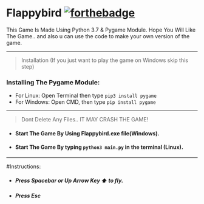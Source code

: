 # Flappybird          [![forthebadge](https://forthebadge.com/images/badges/made-with-python.svg)](https://forthebadge.com)
This Game Is Made Using Python 3.7 & Pygame Module.
Hope You Will Like The Game.. and also u can use the code to make your own version of the game.

---
>Installation (If you just want to play the game on Windows skip this step)
### Installing The Pygame Module:
* For Linux: Open Terminal then type ```pip3 install pygame```
* For Windows: Open CMD, then type ```pip install pygame```
---
>Dont Delete Any Files.. IT MAY CRASH THE GAME!

* #### Start The Game By Using Flappybird.exe file(Windows).
* #### Start The Game By typing ```python3 main.py```  in the terminal (Linux).
---

#Instructions:
* ##### Press Spacebar or Up Arrow Key ⬆️ to fly.
* ##### Press Esc


